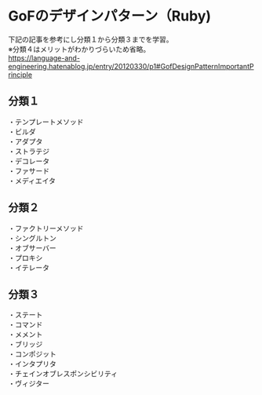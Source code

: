# GoFのデザインパターン（Ruby)  
  
  下記の記事を参考にし分類１から分類３までを学習。  
  ※分類４はメリットがわかりづらいため省略。  
  https://language-and-engineering.hatenablog.jp/entry/20120330/p1#GofDesignPatternImportantPrinciple  
  
## 分類１  
・テンプレートメソッド  
・ビルダ  
・アダプタ  
・ストラテジ  
・デコレータ  
・ファサード  
・メディエイタ  

## 分類２  
・ファクトリーメソッド  
・シングルトン  
・オブサーバー  
・プロキシ  
・イテレータ  
  
## 分類３  
・ステート  
・コマンド  
・メメント  
・ブリッジ  
・コンポジット  
・インタプリタ  
・チェインオブレスポンシビリティ  
・ヴィジター  
